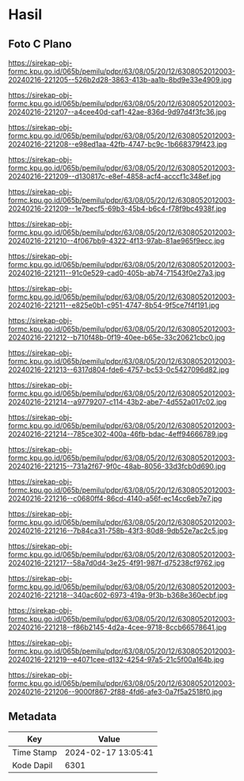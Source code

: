 # Hasil

## Foto C Plano

https://sirekap-obj-formc.kpu.go.id/065b/pemilu/pdpr/63/08/05/20/12/6308052012003-20240216-221205--526b2d28-3863-413b-aa1b-8bd9e33e4909.jpg

https://sirekap-obj-formc.kpu.go.id/065b/pemilu/pdpr/63/08/05/20/12/6308052012003-20240216-221207--a4cee40d-caf1-42ae-836d-9d97d4f3fc36.jpg

https://sirekap-obj-formc.kpu.go.id/065b/pemilu/pdpr/63/08/05/20/12/6308052012003-20240216-221208--e98ed1aa-42fb-4747-bc9c-1b668379f423.jpg

https://sirekap-obj-formc.kpu.go.id/065b/pemilu/pdpr/63/08/05/20/12/6308052012003-20240216-221209--d130817c-e8ef-4858-acf4-acccf1c348ef.jpg

https://sirekap-obj-formc.kpu.go.id/065b/pemilu/pdpr/63/08/05/20/12/6308052012003-20240216-221209--1e7becf5-69b3-45b4-b6c4-f78f9bc4938f.jpg

https://sirekap-obj-formc.kpu.go.id/065b/pemilu/pdpr/63/08/05/20/12/6308052012003-20240216-221210--4f067bb9-4322-4f13-97ab-81ae965f9ecc.jpg

https://sirekap-obj-formc.kpu.go.id/065b/pemilu/pdpr/63/08/05/20/12/6308052012003-20240216-221211--91c0e529-cad0-405b-ab74-71543f0e27a3.jpg

https://sirekap-obj-formc.kpu.go.id/065b/pemilu/pdpr/63/08/05/20/12/6308052012003-20240216-221211--e825e0b1-c951-4747-8b54-9f5ce7f4f191.jpg

https://sirekap-obj-formc.kpu.go.id/065b/pemilu/pdpr/63/08/05/20/12/6308052012003-20240216-221212--b710f48b-0f19-40ee-b65e-33c20621cbc0.jpg

https://sirekap-obj-formc.kpu.go.id/065b/pemilu/pdpr/63/08/05/20/12/6308052012003-20240216-221213--6317d804-fde6-4757-bc53-0c5427096d82.jpg

https://sirekap-obj-formc.kpu.go.id/065b/pemilu/pdpr/63/08/05/20/12/6308052012003-20240216-221214--a9779207-c114-43b2-abe7-4d552a017c02.jpg

https://sirekap-obj-formc.kpu.go.id/065b/pemilu/pdpr/63/08/05/20/12/6308052012003-20240216-221214--785ce302-400a-46fb-bdac-4eff94666789.jpg

https://sirekap-obj-formc.kpu.go.id/065b/pemilu/pdpr/63/08/05/20/12/6308052012003-20240216-221215--731a2f67-9f0c-48ab-8056-33d3fcb0d690.jpg

https://sirekap-obj-formc.kpu.go.id/065b/pemilu/pdpr/63/08/05/20/12/6308052012003-20240216-221216--c0680ff4-86cd-4140-a56f-ec14cc6eb7e7.jpg

https://sirekap-obj-formc.kpu.go.id/065b/pemilu/pdpr/63/08/05/20/12/6308052012003-20240216-221216--7b84ca31-758b-43f3-80d8-9db52e7ac2c5.jpg

https://sirekap-obj-formc.kpu.go.id/065b/pemilu/pdpr/63/08/05/20/12/6308052012003-20240216-221217--58a7d0d4-3e25-4f91-987f-d75238cf9762.jpg

https://sirekap-obj-formc.kpu.go.id/065b/pemilu/pdpr/63/08/05/20/12/6308052012003-20240216-221218--340ac602-6973-419a-9f3b-b368e360ecbf.jpg

https://sirekap-obj-formc.kpu.go.id/065b/pemilu/pdpr/63/08/05/20/12/6308052012003-20240216-221218--f86b2145-4d2a-4cee-9718-8ccb66578641.jpg

https://sirekap-obj-formc.kpu.go.id/065b/pemilu/pdpr/63/08/05/20/12/6308052012003-20240216-221219--e4071cee-d132-4254-97a5-21c5f00a164b.jpg

https://sirekap-obj-formc.kpu.go.id/065b/pemilu/pdpr/63/08/05/20/12/6308052012003-20240216-221206--9000f867-2f88-4fd6-afe3-0a7f5a2518f0.jpg


## Metadata

| Key        | Value               |
| ---------- | ------------------- |
| Time Stamp | 2024-02-17 13:05:41 |
| Kode Dapil | 6301                |



